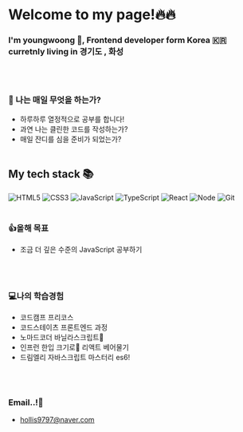 # Welcome to my page!🔥🔥
### I'm youngwoong 👐, Frontend developer form Korea 🇰🇷 curretnly living in 경기도 , 화성

<br><br/>
### 🙂 나는 매일 무엇을 하는가?
 - 하루하루 열정적으로 공부를 합니다! 
 - 과연 나는 클린한 코드를 작성하는가?
 - 매일 잔디를 심을 준비가 되었는가?
 <br><br/>
### <h2> My tech stack 📚 </h2>
![HTML5](https://img.shields.io/badge/-HTML5-F05032?style=for-the-badge&logo=html5&logoColor=ffffff)
![CSS3](https://img.shields.io/badge/-CSS3-007ACC?style=for-the-badge&logo=css3)
![JavaScript](https://img.shields.io/badge/-JavaScript-%23F7DF1C?style=for-the-badge&logo=javascript&logoColor=000000&labelColor=%23F7DF1C&color=%23FFCE5A)
![TypeScript](https://img.shields.io/badge/-TypeScript-007ACC?style=for-the-badge&logo=typescript&logoColor=white)
![React](https://img.shields.io/badge/-React-222222?style=for-the-badge&logo=react)
![Node](https://img.shields.io/badge/-Nodejs-43853d?style=for-the-badge&logo=Node.js&logoColor=white)
![Git](https://img.shields.io/badge/-Git-F05032?style=for-the-badge&logo=git&logoColor=ffffff)
<br><br/>
### 👍올해 목표
- 조금 더 깊은 수준의 JavaScript 공부하기

<br><br/>
### 💻나의 학습경험
- 코드캠프 프리코스
- 코드스테이츠 프론트엔드 과정
- 노마드코더 바닐라스크립트🍌
- 인프런 한입 크기로🍎 리액트 베어물기
- 드림엘리 자바스크립트 마스터리 es6!

<br><br/>
### Email..!💌
- hollis9797@naver.com
